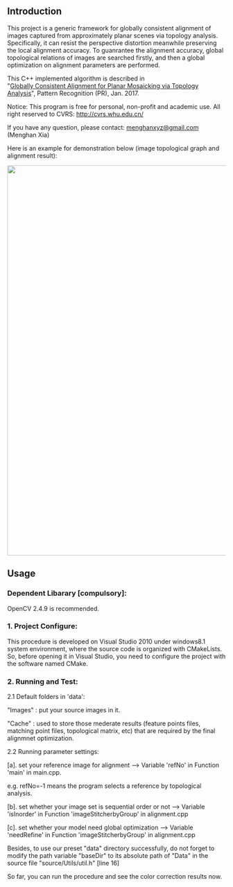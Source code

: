 ## Introduction

This project is a generic framework for globally consistent alignment of images captured from approximately planar 
scenes via topology analysis. Specifically, it can resist the perspective distortion meanwhile preserving the local 
alignment accuracy. To guanrantee the alignment accuracy, global topological relations of images are searched firstly,
and then a global optimization on alignment parameters are performed.

This C++ implemented algorithm is described in  
"[Globally Consistent Alignment for Planar Mosaicking via Topology Analysis](http://menghanxia.github.io/papers/Plane_Alignment-PR2016.pdf)", Pattern Recognition (PR), Jan. 2017.

Notice: This program is free for personal, non-profit and academic use.
All right reserved to CVRS: http://cvrs.whu.edu.cn/

If you have any question, please contact: menghanxyz@gmail.com (Menghan Xia)

Here is an example for demonstration below (image topological graph and alignment result): 

<img src="docs/demo.png" width="900px"/>

## Usage
### Dependent Libarary [compulsory]:
OpenCV 2.4.9 is recommended.

### 1. Project Configure:
This procedure is developed on Visual Studio 2010 under windows8.1 system environment,
where the source code is organized with CMakeLists. So, before opening it in Visual Studio,
you need to configure the project with the software named CMake.

### 2. Running and Test:
2.1 Default folders in 'data':

"Images" : put your source images in it.

"Cache"  : used to store those mederate results (feature points files, matching point files, topological matrix, etc) that 
are required by the final alignmnet optimization.

2.2 Running parameter settings:

[a]. set your reference image for alignment      							-->  Variable 'refNo' in Function 'main' in main.cpp. 

e.g. refNo=-1 means the program selects a reference by topological analysis.

[b]. set whether your image set is sequential order or not         --> Variable 'isInorder' in Function 'imageStitcherbyGroup' in alignment.cpp

[c]. set whether your model need global optimization         		--> Variable 'needRefine' in Function 'imageStitcherbyGroup' in alignment.cpp

Besides, to use our preset "data" directory successfully, do not forget to modify the path variable 
"baseDir" to its absolute path of "Data" in the source file "source/Utils/util.h" [line 16]

So far, you can run the procedure and see the color correction results now.